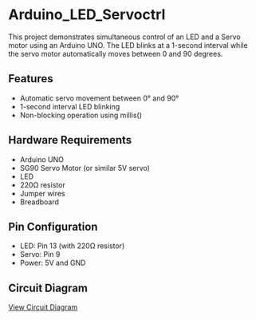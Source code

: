 # Arduino_LED_Servoctrl
This project demonstrates simultaneous control of an LED and a Servo motor using an Arduino UNO. The LED blinks at a 1-second interval while the servo motor automatically moves between 0 and 90 degrees.


## Features
- Automatic servo movement between 0° and 90°
- 1-second interval LED blinking
- Non-blocking operation using millis()

## Hardware Requirements
- Arduino UNO
- SG90 Servo Motor (or similar 5V servo)
- LED
- 220Ω resistor
- Jumper wires
- Breadboard

## Pin Configuration
- LED: Pin 13 (with 220Ω resistor)
- Servo: Pin 9
- Power: 5V and GND



## Circuit Diagram
[View Circuit Diagram](hardware/circuit_diagram.png)
